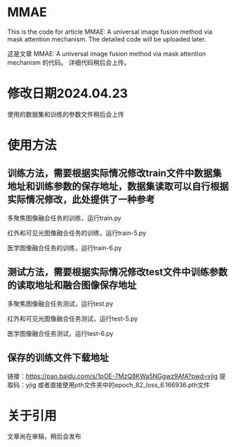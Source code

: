 # MMAE
This is the code for article MMAE: A universal image fusion method via mask attention mechanism.
The detailed code will be uploaded later.

这是文章 MMAE: A universal image fusion method via mask attention mechanism 的代码。
详细代码稍后会上传。

# 修改日期2024.04.23
使用的数据集和训练的参数文件稍后会上传

# 使用方法
## 训练方法，需要根据实际情况修改train文件中数据集地址和训练参数的保存地址，数据集读取可以自行根据实际情况修改，此处提供了一种参考
多聚焦图像融合任务的训练，运行train.py

红外和可见光图像融合任务的训练，运行train-5.py

医学图像融合任务的训练，运行train-6.py

## 测试方法，需要根据实际情况修改test文件中训练参数的读取地址和融合图像保存地址
多聚焦图像融合任务测试，运行test.py

红外和可见光图像融合任务测试，运行test-5.py

医学图像融合任务测试，运行test-6.py

## 保存的训练文件下载地址
链接：https://pan.baidu.com/s/1pOE-7MzQ8KWa5NGgwz9AfA?pwd=yjig 
提取码：yjig 
或者直接使用pth文件夹中的epoch_82_loss_6.166936.pth文件

# 关于引用
文章尚在审稿，稍后会发布
